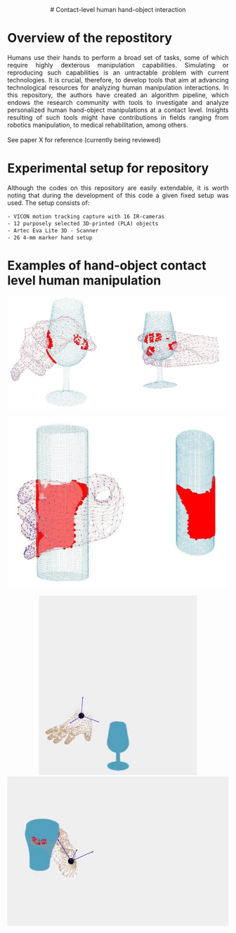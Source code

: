 <div align="center"># Contact-level human hand-object interaction</div>

 
# Overview of the repostitory
<div align="justify">
Humans use their hands to perform a broad set of tasks, some of which require highly dexterous manipulation capabilities. Simulating or reproducing such capabilities is an untractable problem with current technologies. It is crucial, therefore, to develop tools that aim at advancing technological resources for analyzing human manipulation interactions. In this repository, the authors have created an algorithm pipeline, which endows the research community with tools to investigate and analyze personalized human hand-object manipulations at a contact level. Insights resulting of such tools might have contributions in fields ranging from robotics manipulation, to medical rehabilitation, among others. 
<br />
<br /> 
See paper X for reference (currently being reviewed)

# Experimental setup for repository

Although the codes on this repository are easily extendable, it is worth noting that during the development of this code a given fixed setup was used. The setup consists of:

```
- VICON motion tracking capture with 16 IR-cameras
- 12 purposely selected 3D-printed (PLA) objects
- Artec Eva Lite 3D - Scanner
- 26 4-mm marker hand setup
```
<!---
your comment goes here
and here
![This is an image](/Visualizations/vis_1.png)
![This is an image](/Visualizations/grasp_wine_glass.gif) ![This is an image](/Visualizations/grasp_cup.gif)
<img src = "/Visualizations/grasp_wine_glass.gif" width="400"> <img src = "/Visualizations/grasp_cup.gif" width="570">

-->
</div>

# Examples of hand-object contact level human manipulation


<p align="center">
   <img src="/Visualizations/vis_1.png" width="850" />
</p>
<p align="center">
  <img src="/Visualizations/grasp_cylinder.png" width="650" />  
</p>

<p align="center">
  <img src="/Visualizations/grasp_wine_glass.gif" width="360" />
  <img src="/Visualizations/grasp_cup.gif" width="605" />   
</p>






